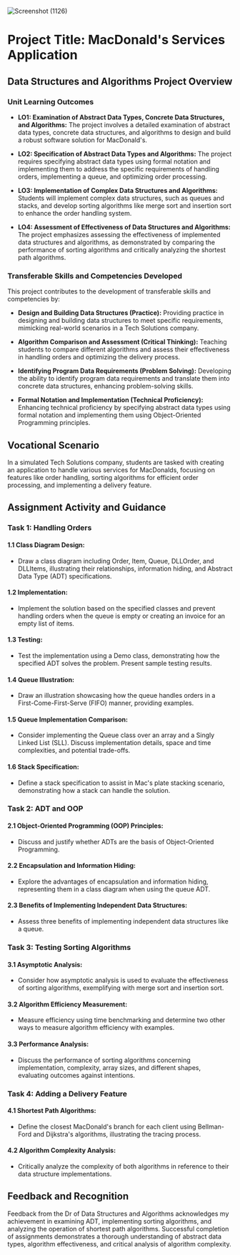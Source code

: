 

![Screenshot (1126)](https://github.com/RashidHasan/MacDonalds-Services-Application/assets/136935583/ff7a8e59-6492-47dc-9296-672d3713adae)


# Project Title: MacDonald's Services Application

## Data Structures and Algorithms Project Overview

### Unit Learning Outcomes
- **LO1: Examination of Abstract Data Types, Concrete Data Structures, and Algorithms:**
  The project involves a detailed examination of abstract data types, concrete data structures, and algorithms to design and build a robust software solution for MacDonald's.

- **LO2: Specification of Abstract Data Types and Algorithms:**
  The project requires specifying abstract data types using formal notation and implementing them to address the specific requirements of handling orders, implementing a queue, and optimizing order processing.

- **LO3: Implementation of Complex Data Structures and Algorithms:**
  Students will implement complex data structures, such as queues and stacks, and develop sorting algorithms like merge sort and insertion sort to enhance the order handling system.

- **LO4: Assessment of Effectiveness of Data Structures and Algorithms:**
  The project emphasizes assessing the effectiveness of implemented data structures and algorithms, as demonstrated by comparing the performance of sorting algorithms and critically analyzing the shortest path algorithms.

### Transferable Skills and Competencies Developed
This project contributes to the development of transferable skills and competencies by:
- **Design and Building Data Structures (Practice):**
  Providing practice in designing and building data structures to meet specific requirements, mimicking real-world scenarios in a Tech Solutions company.

- **Algorithm Comparison and Assessment (Critical Thinking):**
  Teaching students to compare different algorithms and assess their effectiveness in handling orders and optimizing the delivery process.

- **Identifying Program Data Requirements (Problem Solving):**
  Developing the ability to identify program data requirements and translate them into concrete data structures, enhancing problem-solving skills.

- **Formal Notation and Implementation (Technical Proficiency):**
  Enhancing technical proficiency by specifying abstract data types using formal notation and implementing them using Object-Oriented Programming principles.

## Vocational Scenario
In a simulated Tech Solutions company, students are tasked with creating an application to handle various services for MacDonalds, focusing on features like order handling, sorting algorithms for efficient order processing, and implementing a delivery feature.

## Assignment Activity and Guidance

### Task 1: Handling Orders

#### 1.1 Class Diagram Design:
- Draw a class diagram including Order, Item, Queue, DLLOrder, and DLLItems, illustrating their relationships, information hiding, and Abstract Data Type (ADT) specifications.

#### 1.2 Implementation:
- Implement the solution based on the specified classes and prevent handling orders when the queue is empty or creating an invoice for an empty list of items.

#### 1.3 Testing:
- Test the implementation using a Demo class, demonstrating how the specified ADT solves the problem. Present sample testing results.

#### 1.4 Queue Illustration:
- Draw an illustration showcasing how the queue handles orders in a First-Come-First-Serve (FIFO) manner, providing examples.

#### 1.5 Queue Implementation Comparison:
- Consider implementing the Queue class over an array and a Singly Linked List (SLL). Discuss implementation details, space and time complexities, and potential trade-offs.

#### 1.6 Stack Specification:
- Define a stack specification to assist in Mac's plate stacking scenario, demonstrating how a stack can handle the solution.

### Task 2: ADT and OOP

#### 2.1 Object-Oriented Programming (OOP) Principles:
- Discuss and justify whether ADTs are the basis of Object-Oriented Programming.

#### 2.2 Encapsulation and Information Hiding:
- Explore the advantages of encapsulation and information hiding, representing them in a class diagram when using the queue ADT.

#### 2.3 Benefits of Implementing Independent Data Structures:
- Assess three benefits of implementing independent data structures like a queue.

### Task 3: Testing Sorting Algorithms

#### 3.1 Asymptotic Analysis:
- Consider how asymptotic analysis is used to evaluate the effectiveness of sorting algorithms, exemplifying with merge sort and insertion sort.

#### 3.2 Algorithm Efficiency Measurement:
- Measure efficiency using time benchmarking and determine two other ways to measure algorithm efficiency with examples.

#### 3.3 Performance Analysis:
- Discuss the performance of sorting algorithms concerning implementation, complexity, array sizes, and different shapes, evaluating outcomes against intentions.

### Task 4: Adding a Delivery Feature

#### 4.1 Shortest Path Algorithms:
- Define the closest MacDonald's branch for each client using Bellman-Ford and Dijkstra's algorithms, illustrating the tracing process.

#### 4.2 Algorithm Complexity Analysis:
- Critically analyze the complexity of both algorithms in reference to their data structure implementations.

## Feedback and Recognition
Feedback from the Dr of Data Structures and Algorithms acknowledges my achievement in examining ADT, implementing sorting algorithms, and analyzing the operation of shortest path algorithms. Successful completion of assignments demonstrates a thorough understanding of abstract data types, algorithm effectiveness, and critical analysis of algorithm complexity.
